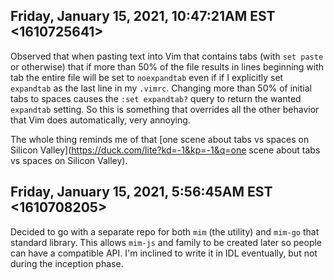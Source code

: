 ## Friday, January 15, 2021, 10:47:21AM EST <1610725641>

Observed that when pasting text into Vim that contains tabs (with `set
paste` or otherwise) that if more than 50% of the file results in lines
beginning with tab the entire file will be set to `noexpandtab` even if
if I explicitly set `expandtab` as the last line in my `.vimrc`.
Changing more than 50% of initial tabs to spaces causes the `:set
expandtab?` query to return the wanted `expandtab` setting. So this is
something that overrides all the other behavior that Vim does
automatically, very annoying.

The whole thing reminds me of that [one scene about tabs vs spaces on Silicon Valley](https://duck.com/lite?kd=-1&kp=-1&q=one scene about tabs vs spaces on Silicon Valley).

## Friday, January 15, 2021, 5:56:45AM EST <1610708205>

Decided to go with a separate repo for both `mim` (the utility) and
`mim-go` that standard library. This allows `mim-js` and family to be
created later so people can have a compatible API. I'm inclined to write
it in IDL eventually, but not during the inception phase.
